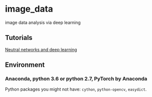 # image_data
image data analysis via deep learning
## Tutorials
[Neutral networks and deep learning](http://neuralnetworksanddeeplearning.com/)
## Environment
### Anaconda, python 3.6 or python 2.7, PyTorch by Anaconda
Python packages you might not have: `cython`, `python-opencv`, `easydict`.
